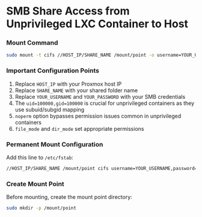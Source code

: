 # SMB Share Access from Unprivileged LXC Container to Host

### Mount Command
```bash
sudo mount -t cifs //HOST_IP/SHARE_NAME /mount/point -o username=YOUR_USERNAME,password=YOUR_PASSWORD,uid=100000,gid=100000,file_mode=0770,dir_mode=0770,noperm
```

### Important Configuration Points
1. Replace `HOST_IP` with your Proxmox host IP
2. Replace `SHARE_NAME` with your shared folder name
3. Replace `YOUR_USERNAME` and `YOUR_PASSWORD` with your SMB credentials
4. The `uid=100000,gid=100000` is crucial for unprivileged containers as they use subuid/subgid mapping
5. `noperm` option bypasses permission issues common in unprivileged containers
6. `file_mode` and `dir_mode` set appropriate permissions

### Permanent Mount Configuration
Add this line to `/etc/fstab`:
```bash
//HOST_IP/SHARE_NAME /mount/point cifs username=YOUR_USERNAME,password=YOUR_PASSWORD,uid=100000,gid=100000,file_mode=0770,dir_mode=0770,noperm 0 0
```

### Create Mount Point
Before mounting, create the mount point directory:
```bash
sudo mkdir -p /mount/point
```
